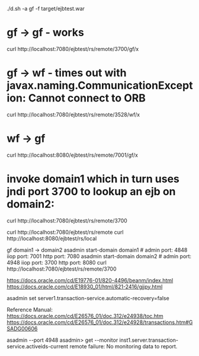 
./d.sh -a gf -f target/ejbtest.war

# gf -> gf - works
curl http://localhost:7080/ejbtest/rs/remote/3700/gf/x
# gf -> wf - times out with javax.naming.CommunicationException: Cannot connect to ORB
curl http://localhost:7080/ejbtest/rs/remote/3528/wf/x 
# wf -> gf
curl http://localhost:8080/ejbtest/rs/remote/7001/gf/x 




# invoke domain1 which in turn uses jndi port 3700 to lookup an ejb on domain2:
curl http://localhost:7080/ejbtest/rs/remote/3700

curl http://localhost:7080/ejbtest/rs/remote
curl http://localhost:8080/ejbtest/rs/local

gf domain1 -> domain2
asadmin start-domain domain1 # admin port: 4848 iiop port: 7001 http port: 7080
asadmin start-domain domain2 # admin port: 4948 iiop port: 3700 http port: 8080
curl http://localhost:7080/ejbtest/rs/remote/3700

https://docs.oracle.com/cd/E19776-01/820-4496/beanm/index.html
https://docs.oracle.com/cd/E18930_01/html/821-2416/gjjpy.html

asadmin set server1.transaction-service.automatic-recovery=false

Reference Manual: https://docs.oracle.com/cd/E26576_01/doc.312/e24938/toc.htm
https://docs.oracle.com/cd/E26576_01/doc.312/e24928/transactions.htm#GSADG00606

asadmin --port 4948
asadmin> get --monitor inst1.server.transaction-service.activeids-current
remote failure: No monitoring data to report.

